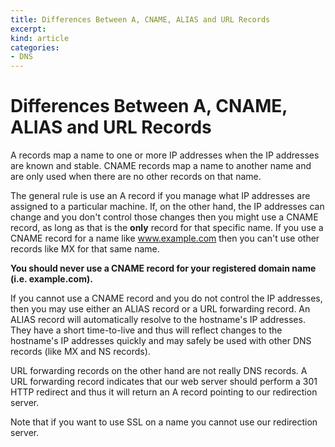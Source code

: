 ```yaml
---
title: Differences Between A, CNAME, ALIAS and URL Records
excerpt: 
kind: article
categories:
- DNS
---
```


# Differences Between A, CNAME, ALIAS and URL Records

A records map a name to one or more IP addresses when the IP addresses are known and stable. CNAME records map a name to another name and are only used when there are no other records on that name.

The general rule is use an A record if you manage what IP addresses are assigned to a particular machine. If, on the other hand, the IP addresses can change and you don't control those changes then you might use a CNAME record, as long as that is the **only** record for that specific name. If you use a CNAME record for a name like www.example.com then you can't use other records like MX for that same name.

**You should never use a CNAME record for your registered domain name (i.e. example.com).**

If you cannot use a CNAME record and you do not control the IP addresses, then you may use either an ALIAS record or a URL forwarding record. An ALIAS record will automatically resolve to the hostname's IP addresses. They have a short time-to-live and thus will reflect changes to the hostname's IP addresses quickly and may safely be used with other DNS records (like MX and NS records).

URL forwarding records on the other hand are not really DNS records. A URL forwarding record indicates that our web server should perform a 301 HTTP redirect and thus it will return an A record pointing to our redirection server.

Note that if you want to use SSL on a name you cannot use our redirection server.
